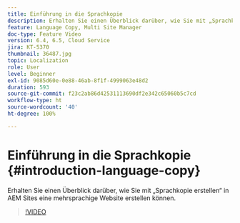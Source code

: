 ```yaml
---
title: Einführung in die Sprachkopie
description: Erhalten Sie einen Überblick darüber, wie Sie mit „Sprachkopie erstellen“ in AEM Sites eine mehrsprachige Website erstellen können
feature: Language Copy, Multi Site Manager
doc-type: Feature Video
version: 6.4, 6.5, Cloud Service
jira: KT-5370
thumbnail: 36487.jpg
topic: Localization
role: User
level: Beginner
exl-id: 9085d60e-0e88-46ab-8f1f-4999063e48d2
duration: 593
source-git-commit: f23c2ab86d42531113690df2e342c65060b5c7cd
workflow-type: ht
source-wordcount: '40'
ht-degree: 100%

---
```


# Einführung in die Sprachkopie {#introduction-language-copy}

Erhalten Sie einen Überblick darüber, wie Sie mit „Sprachkopie erstellen“ in AEM Sites eine mehrsprachige Website erstellen können.

>[!VIDEO](https://video.tv.adobe.com/v/36487?quality=12&learn=on)
